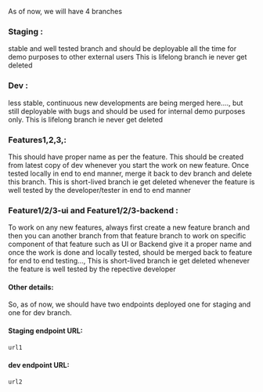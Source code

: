 As of now, we will have 4 branches
### Staging : 
stable and well tested branch and should be deployable all the time for demo purposes to other external users
This is lifelong branch ie never get deleted
### Dev :
less stable, continuous new developments are being merged here...., but still deployable with bugs and should be used for internal demo purposes only.
This is lifelong branch ie never get deleted
### Features1,2,3,:
This should have proper name as per the feature. This should be created from latest copy of dev whenever you start the work on new feature. Once tested locally in end to end manner, merge it back to dev branch and delete this branch.
This is short-lived branch ie get deleted whenever the feature is well tested by the developer/tester in end to end manner
### Feature1/2/3-ui and Feature1/2/3-backend :
To work on any new features, always first create a new feature branch and then you can another branch from that feature branch to work on specific component of that feature such as UI or Backend
give it a proper name and once the work is done and locally tested, should be merged back to feature for end to end testing..., 
This is short-lived branch ie get deleted whenever the feature is well tested by the repective developer

#### Other details:
So, as of now, we should have two endpoints deployed one for staging and one for dev branch.

#### Staging endpoint URL:
```sh
url1
```
#### dev endpoint URL:
```sh
url2
```
